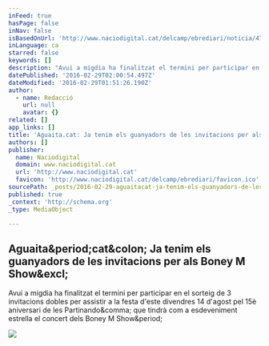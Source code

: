 ```yaml
---
inFeed: true
hasPage: false
inNav: false
isBasedOnUrl: 'http://www.naciodigital.cat/delcamp/ebrediari/noticia/4776/ja/tenim/guanyadors/invitacions/boney/show'
inLanguage: ca
starred: false
keywords: []
description: "Avui a migdia ha finalitzat el termini per participar en el sorteig de 3 invitacions dobles per assistir a la festa d'este divendres 14 d'agost pel 15è aniversari de les Partinando, que tindrà com a esdeveniment estrella el concert dels Boney M Show."
datePublished: '2016-02-29T02:00:54.497Z'
dateModified: '2016-02-29T01:51:26.190Z'
author:
  - name: Redacció
    url: null
    avatar: {}
related: []
app_links: []
title: 'Aguaita.cat: Ja tenim els guanyadors de les invitacions per als Boney M Show!'
authors: []
publisher:
  name: Naciodigital
  domain: www.naciodigital.cat
  url: 'http://www.naciodigital.cat'
  favicon: 'http://www.naciodigital.cat/delcamp/ebrediari/favicon.ico'
sourcePath: _posts/2016-02-29-aguaitacat-ja-tenim-els-guanyadors-de-les-invitacions-per.md
published: true
_context: 'http://schema.org'
_type: MediaObject

---
```

<article style=""><h1>Aguaita&amp;period;cat&amp;colon; Ja tenim els guanyadors de les invitacions per als Boney M Show&amp;excl;</h1><p>Avui a migdia ha finalitzat el termini per participar en el sorteig de 3 invitacions dobles per assistir a la festa d'este divendres 14 d'agost pel 15è aniversari de les Partinando&amp;comma; que tindrà com a esdeveniment estrella el concert dels Boney M Show&amp;period;</p><img src="http://dades.grupnaciodigital.com/redaccio/arxius/imatges/201508/990_1439372455BneyM.jpg" /></article>